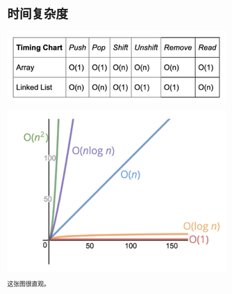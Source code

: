 # 时间复杂度

![image-20200912113116268](./img/image-20200912113116268.png)

![image-20200912113412399](./img/image-20200912113412399.png)

这张图很直观。